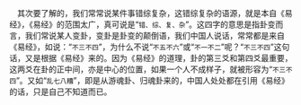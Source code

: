 &emsp;其次要了解的，我们常常说某件事错综复杂，这错综复杂的语源，就是本自《易经》，《易经》的范围太广，真可说是“``错、综、复、杂``”。这四字的意思是指卦变而言，我们常说某人变卦，变卦是卦变的颠倒语，我们中国人说话，常常都是来自《易经》，如说：“``不三不四``”，为什么不说“``不五不六``”或“``不一不二``”呢？“``不三不四``”这句话，又是根据《易经》来的。因为《易经》的道理，卦的第三爻和第四爻最重要，这两爻在卦的正中间，亦是中心的位置，如果一个人不成样子，就被形容为“``不三不四``”。又如“``乱七八糟``”，即是从游魂卦、归魂卦来的，中国人处处都在引用《易经》的话，只是自己不知道而已。<br>